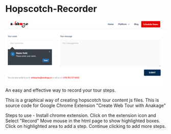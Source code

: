# Hopscotch-Recorder
![Hopscotch-Recorder](/img/tour_demo.PNG)
An easy and effective way to record your tour steps.

This is a graphical way of creating hopscotch tour content js files. This is source code for Google Chrome Extension "Create Web Tour with Anakage"

Steps to use - 
Install chrome extension. 
Click on the extension icon and Select "Record"
Move mouse in the html page to show highlighted boxes.
Click on highlighted area to add a step.
Continue clicking to add more steps.

